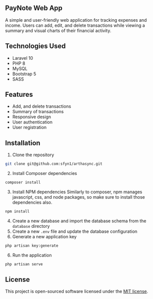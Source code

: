 ## PayNote Web App

A simple and user-friendly web application for tracking expenses and income. Users can add, edit, and delete transactions while viewing a summary and visual charts of their financial activity.

## Technologies Used
- Laravel 10
- PHP 8
- MySQL
- Bootstrap 5
- SASS

## Features
- Add, and delete transactions
- Summary of transactions
- Responsive design
- User authentication
- User registration


## Installation
1. Clone the repository
```bash
git clone git@github.com:sfyn1/arthasync.git
```

2. Install Composer dependencies
```bash
composer install
```

3. Install NPM dependencies
Similarly to composer, npm manages javascript, css, and node packages, so make sure to install those dependencies also.
```bash
npm install
```

4. Create a new database and import the database schema from the `database` directory
5. Create a new `.env` file and update the database configuration
6. Generate a new application key
```bash
php artisan key:generate
```

6. Run the application
```bash
php artisan serve
```

## License
This project is open-sourced software licensed under the [MIT license](https://opensource.org/licenses/MIT).
